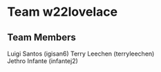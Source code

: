# Team w22lovelace
## Team Members
Luigi Santos (igisan6) 
Terry Leechen (terryleechen)  
Jethro Infante (infantej2)  

